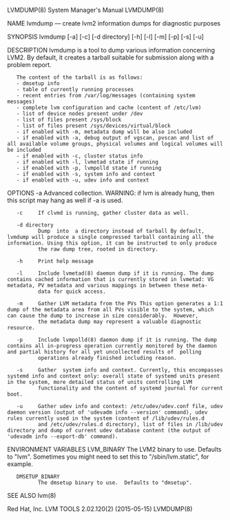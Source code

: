 LVMDUMP(8)                                                                                 System Manager's Manual                                                                                 LVMDUMP(8)



NAME
       lvmdump — create lvm2 information dumps for diagnostic purposes

SYNOPSIS
       lvmdump [-a] [-c] [-d directory] [-h] [-l] [-m] [-p] [-s] [-u]

DESCRIPTION
       lvmdump is a tool to dump various information concerning LVM2.  By default, it creates a tarball suitable for submission along with a problem report.

       The content of the tarball is as follows:
       - dmsetup info
       - table of currently running processes
       - recent entries from /var/log/messages (containing system messages)
       - complete lvm configuration and cache (content of /etc/lvm)
       - list of device nodes present under /dev
       - list of files present /sys/block
       - list of files present /sys/devices/virtual/block
       - if enabled with -m, metadata dump will be also included
       - if enabled with -a, debug output of vgscan, pvscan and list of all available volume groups, physical volumes and logical volumes will be included
       - if enabled with -c, cluster status info
       - if enabled with -l, lvmetad state if running
       - if enabled with -p, lvmpolld state if running
       - if enabled with -s, system info and context
       - if enabled with -u, udev info and context

OPTIONS
       -a     Advanced collection.  WARNING: if lvm is already hung, then this script may hang as well if -a is used.

       -c     If clvmd is running, gather cluster data as well.

       -d directory
              Dump  into  a directory instead of tarball By default, lvmdump will produce a single compressed tarball containing all the information. Using this option, it can be instructed to only produce
              the raw dump tree, rooted in directory.

       -h     Print help message

       -l     Include lvmetad(8) daemon dump if it is running. The dump contains cached information that is currently stored in lvmetad: VG metadata, PV metadata and various mappings in between these meta-
              data for quick access.

       -m     Gather LVM metadata from the PVs This option generates a 1:1 dump of the metadata area from all PVs visible to the system, which can cause the dump to increase in size considerably.  However,
              the metadata dump may represent a valuable diagnostic resource.

       -p     Include lvmpolld(8) daemon dump if it is running. The dump contains all in-progress operation currently monitored by the daemon and partial history for all yet uncollected results of  polling
              operations already finished including reason.

       -s     Gather  system info and context. Currently, this encompasses systemd info and context only: overall state of systemd units present in the system, more detailed status of units controlling LVM
              functionality and the content of systemd journal for current boot.

       -u     Gather udev info and context: /etc/udev/udev.conf file, udev daemon version (output of 'udevadm info --version' command), udev rules currently used in the system (content of /lib/udev/rules.d
              and /etc/udev/rules.d directory), list of files in /lib/udev directory and dump of current udev database content (the output of 'udevadm info --export-db' command).

ENVIRONMENT VARIABLES
       LVM_BINARY
              The LVM2 binary to use.  Defaults to "lvm".  Sometimes you might need to set this to "/sbin/lvm.static", for example.

       DMSETUP_BINARY
              The dmsetup binary to use.  Defaults to "dmsetup".

SEE ALSO
       lvm(8)



Red Hat, Inc.                                                                         LVM TOOLS 2.02.120(2) (2015-05-15)                                                                           LVMDUMP(8)
